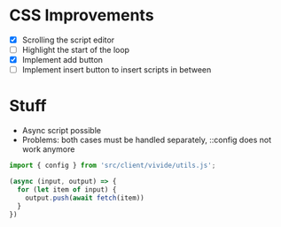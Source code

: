 <script>
import { openBrowser, openComponent } from "doc/PX2018/project_2/utils.js"
</script>
<link rel="stylesheet" type="text/css" href="doc/PX2018/project_2/utils.css">

# CSS Improvements

- [x] Scrolling the script editor
- [ ] Highlight the start of the loop
- [x] Implement add button
- [ ] Implement insert button to insert scripts in between

# Stuff

- Async script possible
- Problems: both cases must be handled separately, ::config does not work anymore

``` javascript
import { config } from 'src/client/vivide/utils.js';

(async (input, output) => {
  for (let item of input) {
    output.push(await fetch(item))
  }
})
```